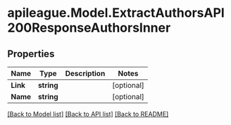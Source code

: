 # apileague.Model.ExtractAuthorsAPI200ResponseAuthorsInner

## Properties

Name | Type | Description | Notes
------------ | ------------- | ------------- | -------------
**Link** | **string** |  | [optional] 
**Name** | **string** |  | [optional] 

[[Back to Model list]](../README.md#documentation-for-models) [[Back to API list]](../README.md#documentation-for-api-endpoints) [[Back to README]](../README.md)

